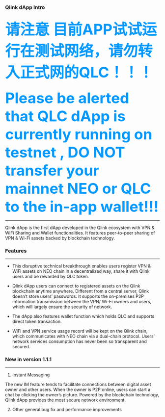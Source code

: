 ### Qlink dApp Intro
### <font color=#0099ff size=12 > 请注意 目前APP试试运行在测试网络，请勿转入正式网的QLC！！！</font>

### <font color=#0099ff size=12 > Please be alerted that QLC dApp is currently running on testnet , DO NOT transfer your mainnet NEO or QLC to the in-app wallet!!!</font>

----

  Qlink dApp is the first dApp developed in the Qlink ecosystem with VPN & WiFi Sharing and Wallet functionalities. It features peer-to-peer sharing of VPN & Wi-Fi assets backed by blockchain technology.
  
### Features

------

* This disruptive technical breakthrough enables users register VPN & WiFi assets on NEO chain in a decentralized way, share it with Qlink users and be rewarded by QLC token.

* Qlink dApp users can connect to registered assets on the Qlink blockchain anytime anywhere. Different from a central server, Qlink doesn’t store users’ passwords. It supports the on-premises P2P information transmission between the VPN/ Wi-Fi owners and users, which will largely ensure the security of network.

* The dApp also features wallet function which holds QLC and supports direct token transaction.

* WiFi and VPN service usage record will be kept on the Qlink chain, which communicates with NEO chain via a dual-chain protocol. Users’ network services consumption has never been so transparent and secured.


### New in version 1.1.1

------

1. Instant Messaging

The new IM feature tends to facilitate connections between digital asset owner and other users. When the owner is P2P online, users can start a chat by clicking the owner’s picture. Powered by the blockchain technology, Qlink dApp provides the most secure network environment.

2. Other general bug fix and performance improvements
